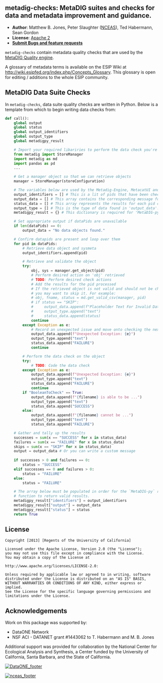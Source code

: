 ## metadig-checks: MetaDIG suites and checks for data and metadata improvement and guidance.


- **Author**: Matthew B. Jones, Peter Slaughter ([NCEAS](http://www.nceas.ucsb.edu)), Ted Habermann, Sean Gordon
- **License**: [Apache 2](http://opensource.org/licenses/Apache-2.0)
- [**Submit Bugs and feature requests**](https://github.com/NCEAS/metadig-checks/issues)

`metadig-checks` contain metadata quality checks that are used by the [MetaDIG Quality engine](https://github.com/NCEAS/metadig-engine).

A glossary of metadata terms is available on the ESIP Wiki at http://wiki.esipfed.org/index.php/Concepts_Glossary. This glossary is open for editing / additions to the whole ESIP community.

## MetaDIG Data Suite Checks

In `metadig-checks`, data suite quality checks are written in Python.
Below is a template from which to begin writing data checks from:

```py
def call():
    global output
    global status
    global output_identifiers
    global output_type
    global metadigpy_result

    # Import your required libariries to perform the data check you're writing
    from metadig import StoreManager
    import metadig as md
    import pandas as pd
    ...

    # Get a manager object so that we can retrieve objects
    manager = StoreManager(storeConfiguration)  

    # The variables below are used by the Metadig-Engine, MetacatUI and other clients
    output_identifiers = [] # This is a lit of pids that have been checked
    output_data = [] # This array contains the corresponding message for the list of pids checked
    status_data = [] # This array represents the results for each pid checked: 'SUCCESS' or 'FAILURE'
    output_type = [] # This is the type of data found in 'output_data': 'text' or 'markdown'
    metadigpy_result = {} # This dictionary is required for 'MetaDIG-py' to return check results

    # Set appropriate output if dataPids are unavailable
    if len(dataPids) == 0:
        output_data = "No data objects found."

    # Confirm datapids are present and loop over them
    for pid in dataPids:
        # Retrieve data object and sysmeta
        output_identifiers.append(pid)

        # Retrieve and validate the object
        try:
            obj, sys = manager.get_object(pid)
            # Perform desired action on 'obj' retrieved
            # TODO: Perform desired check actions
            # Add the results for the pid processed 
            # If the retrieved object is not valid and should not be checked
            # you may want to skip it. For example:
            # obj, fname, status = md.get_valid_csv(manager, pid)
            # if status == "SKIP":
            #     output_data.append(f"Placeholder Text For Invalid Data Object")
            #     output_type.append("text")
            #     status_data.append(status)
            continue
        except Exception as e:
            # Record an unexpected issue and move onto checking the next pid
            output_data.append(f"Unexpected Exception: {e}")
            output_type.append("text")
            status_data.append("FAILURE")
            continue

        # Perform the data check on the object
        try:
            # TODO: Code the data check
        except Exception as e:
            output_data.append(f"Unexpected Exception: {e}")
            output_type.append("text")
            status_data.append("FAILURE")
            continue
        if "BooleanToCheck" == True:
            output_data.append(f"{filename} is able to be ...")
            output_type.append("text")
            status_data.append("SUCCESS")
        else:
            output_data.append(f"{filename} cannot be ...")
            output_type.append("text")
            status_data.append("FAILURE")

    # Gather and tally up the results
    successes = sum(x == "SUCCESS" for x in status_data)
    failures = sum(x == "FAILURE" for x in status_data)
    skips = sum(x == "SKIP" for x in status_data)
    output = output_data # Or you can write a custom message
    
    if successes > 0 and failures == 0:
        status = "SUCCESS"
    elif successes == 0 and failures > 0:
        status = "FAILURE"
    else:
        status = "FAILURE" 

    # The array below must be populated in order for the `MetaDIG-py` run_check
    # function to return valid results.
    metadigpy_result["identifiers"] = output_identifiers
    metadigpy_result["output"] = output_data
    metadigpy_result["status"] = status
    return True
```

## License
```
Copyright [2013] [Regents of the University of California]

Licensed under the Apache License, Version 2.0 (the "License");
you may not use this file except in compliance with the License.
You may obtain a copy of the License at

http://www.apache.org/licenses/LICENSE-2.0:

Unless required by applicable law or agreed to in writing, software
distributed under the License is distributed on an "AS IS" BASIS,
WITHOUT WARRANTIES OR CONDITIONS OF ANY KIND, either express or implied.
See the License for the specific language governing permissions and
limitations under the License.
```

## Acknowledgements
Work on this package was supported by:

- DataONE Network
- NSF ACI - DATANET grant #1443062 to T. Habermann and M. B. Jones

Additional support was provided for collaboration by the National Center for Ecological Analysis and
Synthesis, a Center funded by the University of California, Santa Barbara, and the State of
California.

[![DataONE_footer](https://user-images.githubusercontent.com/6643222/162324180-b5cf0f5f-ae7a-4ca6-87c3-9733a2590634.png)](https://dataone.org)

[![nceas_footer](https://www.nceas.ucsb.edu/sites/default/files/2020-03/NCEAS-full%20logo-4C.png)](https://www.nceas.ucsb.edu)
